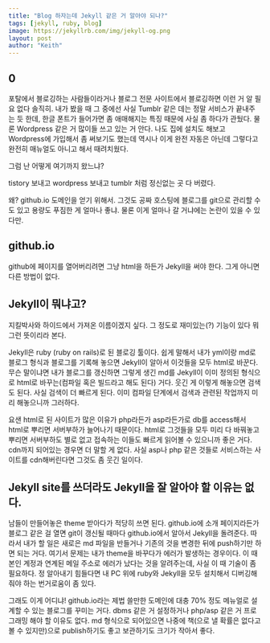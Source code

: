 ```yaml
---
title: "Blog 하자는데 Jekyll 같은 거 알아야 되나?"
tags: [jekyll, ruby, blog]
image: https://jekyllrb.com/img/jekyll-og.png
layout: post
author: "Keith"
---
```


## 0

포탈에서 블로깅하는 사람들이라거나 블로그 전문 사이트에서 블로깅하면 이런 거 알 필요 없다 솔직히. 내가 봤을 때 그 중에선 사실 Tumblr 같은 데는 정말 서비스가 끝내주는 듯 한데, 한글 폰트가 들어가면 좀 애매해지는 특징 때문에 사실 좀 하다가 관뒀다. 물론 Wordpress 같은 거 많이들 쓰고 있는 거 안다. 나도 집에 설치도 해보고 Wordpress에 가입해서 좀 써보기도 했는데 역시나 이게 완전 자동은 아닌데 그렇다고 완전히 매뉴얼도 아니고 해서 때려치웠다. 

그럼 난 어떻게 여기까지 왔느냐?

tistory 보내고 wordpress 보내고 tumblr 처럼 정신없는 곳 다 버렸다.

왜? github.io 도메인을 얻기 위해서. 그것도 공짜 호스팅에 블로그를 git으로 관리할 수도 있고 용량도 푸짐한 게 얼마나 좋냐. 물론 이게 얼마나 갈 거냐에는 논란이 있을 수 있다만.

## github.io

github에 페이지를 열어버리려면 그냥 html을 하든가 Jekyll을 써야 한다. 그게 아니면 다른 방법이 없다.

## Jekyll이 뭐냐고?

지킬박사와 하이드에서 가져온 이름이겠지 싶다. 그 정도로 재미있는(?) 기능이 있다 뭐 그런 뜻이리라 본다.

Jekyll은 ruby (ruby on rails)로 된 블로깅 툴이다. 쉽게 말해서 내가 yml이랑 md로 블로그 형식과 블로그를 기록해 놓으면 Jekyll이 알아서 이것들을 모두 html로 바꾼다. 무슨 말이냐면 내가 블로그를 갱신하면 그렇게 생긴 md를 Jekyll이 이미 정의된 형식으로 html로 바꾸는(컴파일 혹은 빌드라고 해도 된다) 거다. 웃긴 게 이렇게 해놓으면 검색도 된다. 사실 검색이 더 빠르게 된다. 이미 컴파일 단계에서 검색과 관련된 작업까지 미리 해놓으니까 그러하다.

요샌 html로 된 사이트가 많은 이유가 php라든가 asp라든가로 db를 access해서 html로 뿌리면 서버부하가 늘어나기 때문이다. html로 그것들을 모두 미리 다 바꿔놓고 뿌리면 서버부하도 별로 없고 접속하는 이들도 빠르게 읽어볼 수 있으니까 좋은 거다. cdn까지 되어있는 경우면 더 말할 게 없다. 사실 asp나 php 같은 것들로 서비스하는 사이트를 cdn해버린다면 그것도 좀 웃긴 일이다.

## Jekyll site를 쓰더라도 Jekyll을 잘 알아야 할 이유는 없다.

남들이 만들어놓은 theme 받아다가 적당히 쓰면 된다. github.io에 소개 페이지라든가 블로그 같은 걸 열면 git이 갱신될 때마다 github.io에서 알아서 Jekyll을 돌려준다. 따라서 내가 할 일은 새로은 md 파일을 반들거나 기존의 것을 변경한 뒤에 push하기만 하면 되는 거다. 여기서 문제는 내가 theme을 바꾸다가 에러가 발생하는 경우이다. 이 때 본인 계정과 연계된 메일 주소로 에러가 났다는 것을 알려주는데, 사실 이 때 기술이 좀 필요하다. 정 알아내기 힘들다면 내 PC 위에 ruby와 Jekyll을 모두 설치해서 디버깅해줘야 하는 번거로움이 좀 있다.

그래도 이게 어디냐! github.io라는 제법 쓸만한 도메인에 대충 70% 정도 메뉴얼로 설계할 수 있는 블로그를 꾸미는 거다. dbms 같은 거 설정하거나 php/asp 같은 거 프로그래밍 해야 할 이유도 없다. md 형식으로 되어있으면 나중에 책(으로 낼 확률은 없다고 볼 수 있지만)으로 publish하기도 좋고 보관하기도 크기가 작아서 좋다. 


